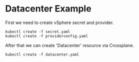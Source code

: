 # Datacenter Example
First we need to create vSphere secret and provider.
```
kubectl create -f secret.yaml
kubectl create -f providerconfig.yaml
```
After that we can create 'Datacenter' resource via Crossplane.
```
kubectl create -f datacenter.yaml
```
